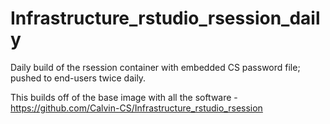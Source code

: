 # Infrastructure_rstudio_rsession_daily
Daily build of the rsession container with embedded CS password file; pushed to end-users twice daily.

This builds off of the base image with all the software - https://github.com/Calvin-CS/Infrastructure_rstudio_rsession